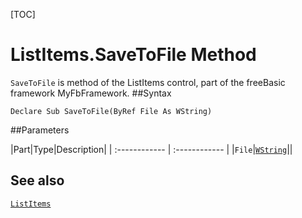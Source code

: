 [TOC]
# ListItems.SaveToFile Method

`SaveToFile` is method of the ListItems control, part of the freeBasic framework MyFbFramework.
##Syntax
```freeBasic
Declare Sub SaveToFile(ByRef File As WString)
```

##Parameters

|Part|Type|Description|
| :------------ | :------------ |
|`File`|[`WString`]("https://www.freebasic.net/wiki/KeyPgWString")||
## See also
[`ListItems`](ListItems.md)
